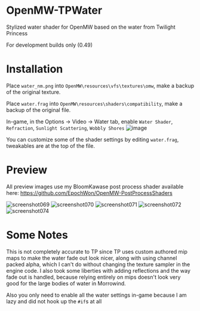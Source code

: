 # OpenMW-TPWater
Stylized water shader for OpenMW based on the water from Twilight Princess

For development builds only (0.49)

# Installation
Place ``water_nm.png`` into ``OpenMW\resources\vfs\textures\omw``, make a backup of the original texture.

Place ``water.frag`` into ``OpenMW\resources\shaders\compatibility``, make a backup of the original file.

In-game, in the Options -> Video -> Water tab, enable ``Water Shader``, ``Refraction``, ``Sunlight Scattering``, ``Wobbly Shores``
![image](https://github.com/EpochWon/OpenMW-TPWater/assets/10932207/0d709c29-ebcf-4624-9865-211f0e3f9635)


You can customize some of the shader settings by editing ``water.frag``, tweakables are at the top of the file.

# Preview
All preview images use my BloomKawase post process shader available here: https://github.com/EpochWon/OpenMW-PostProcessShaders

![screenshot069](https://github.com/EpochWon/OpenMW-TPWater/assets/10932207/1a528e6c-6a7f-47d9-96ee-2abb63fb9b7d)
![screenshot070](https://github.com/EpochWon/OpenMW-TPWater/assets/10932207/a487c851-9ff2-4503-8dca-7f07bb3b13a9)
![screenshot071](https://github.com/EpochWon/OpenMW-TPWater/assets/10932207/951c9995-1aa2-453c-a949-0400ad8125dc)
![screenshot072](https://github.com/EpochWon/OpenMW-TPWater/assets/10932207/41638b74-aee6-4299-b574-d0aa3fd0f449)
![screenshot074](https://github.com/EpochWon/OpenMW-TPWater/assets/10932207/c9dc4ff6-1b09-4cd3-a6e9-86d494c6e18f)

# Some Notes
This is not completely accurate to TP since TP uses custom authored mip maps to make the water fade out look nicer, along with using channel packed alpha, which I can't do without changing the texture sampler in the engine code. I also took some liberties with adding reflections and the way fade out is handled, because relying entirely on mips doesn't look very good for the large bodies of water in Morrowind. 

Also you only need to enable all the water settings in-game because I am lazy and did not hook up the ``#if``s at all
